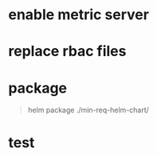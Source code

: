 
# enable metric server 
# replace rbac files

# package
> helm package ./min-req-helm-chart/

# test